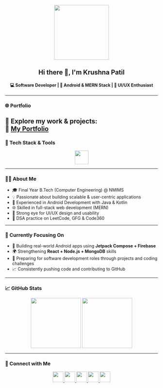 <div align="center">
  <img src="https://media3.giphy.com/media/78XCFBGOlS6keY1Bil/giphy.gif" height="180" />
  <h2>Hi there 👋, I'm <strong>Krushna Patil</strong></h2>
  <h4>💻 Software Developer | 📱 Android & MERN Stack | 🎨 UI/UX Enthusiast</h4>
  
</div>

---

### 🌐 Portfolio
🎯 Explore my work & projects:  
🔗 [My Portfolio](https://my-portfolio-krushnapatil18s-projects.vercel.app/)
---

### 🚀 Tech Stack & Tools
<div align="center">
  <img src="https://skillicons.dev/icons?i=java,kotlin,androidstudio,js,react,nodejs,express,mongodb,firebase,html,css,git,github,vscode" height="45" />
</div>

---

### 👨‍💻 About Me
- 🎓 Final Year B.Tech (Computer Engineering) @ NMIMS  
- 💡 Passionate about building scalable & user-centric applications  
- 📲 Experienced in Android Development with Java & Kotlin  
- 🌐 Skilled in full-stack web development (MERN)  
- 🎨 Strong eye for UI/UX design and usability  
- 🧠 DSA practice on LeetCode, GFG & Code360

---

### 🎯 Currently Focusing On
- 🔧 Building real-world Android apps using **Jetpack Compose + Firebase**  
- 🌍 Strengthening **React + Node.js + MongoDB** skills  
- 💼 Preparing for software development roles through projects and coding challenges  
- 📈 Consistently pushing code and contributing to GitHub

---

### 📈 GitHub Stats
<div align="center">
  <img src="https://github-readme-stats.vercel.app/api?username=krushnapatil18&show_icons=true&theme=tokyonight" height="165" />
  <img src="https://github-readme-stats.vercel.app/api/top-langs/?username=krushnapatil18&layout=compact&theme=tokyonight" height="165" />
</div>

---

### 🤝 Connect with Me
<div align="center">
  <a href="https://github.com/krushnapatil18">
    <img src="https://img.shields.io/badge/GitHub-181717?style=for-the-badge&logo=github&logoColor=white" height="35" />
  </a>
  <a href="https://www.linkedin.com/in/krushnapatil18">
    <img src="https://img.shields.io/badge/LinkedIn-0077B5?style=for-the-badge&logo=linkedin&logoColor=white" height="35" />
  </a>
  <a href="https://www.instagram.com/krxnaptl18">
    <img src="https://img.shields.io/badge/Instagram-E4405F?style=for-the-badge&logo=instagram&logoColor=white" height="35" />
  </a>
  <a href="https://leetcode.com/krushnapatil18">
    <img src="https://img.shields.io/badge/LeetCode-FFA116?style=for-the-badge&logo=leetcode&logoColor=white" height="35" />
  </a>
  <a href="mailto:krushnakk2004@gmail.com">
    <img src="https://img.shields.io/badge/Gmail-D14836?style=for-the-badge&logo=gmail&logoColor=white" height="35" />
  </a>
</div>
